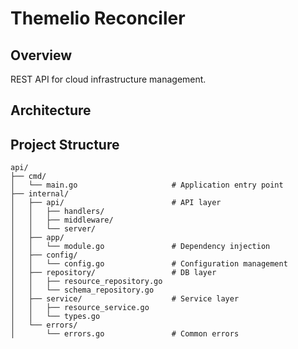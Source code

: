# Themelio Reconciler

## Overview

REST API for cloud infrastructure management.

## Architecture

## Project Structure

```
api/
├── cmd/
│   └── main.go                     # Application entry point
├── internal/
│   ├── api/                        # API layer
│   │   ├── handlers/
│   │   ├── middleware/
│   │   └── server/
│   ├── app/
│   │   └── module.go               # Dependency injection
│   ├── config/
│   │   └── config.go               # Configuration management
│   ├── repository/                 # DB layer
│   │   ├── resource_repository.go
│   │   └── schema_repository.go
│   ├── service/                    # Service layer
│   │   ├── resource_service.go
│   │   └── types.go
│   └── errors/
│       └── errors.go               # Common errors
```
